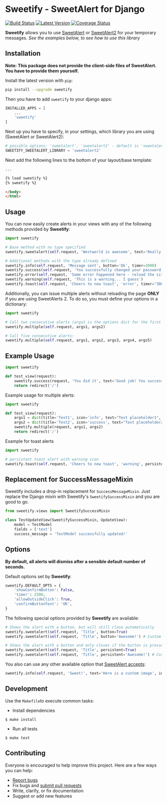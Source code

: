 # Sweetify - SweetAlert for Django

[![Build Status](https://img.shields.io/travis/Atrox/sweetify-django.svg?style=flat-square)](https://travis-ci.org/Atrox/sweetify-django)
[![Latest Version](https://img.shields.io/pypi/v/sweetify.svg?style=flat-square)](https://pypi.python.org/pypi/sweetify)
[![Coverage Status](https://img.shields.io/coveralls/Atrox/sweetify-django.svg?style=flat-square)](https://coveralls.io/r/Atrox/sweetify-django)

**Sweetify** allows you to use [SweetAlert](http://t4t5.github.io/sweetalert/) or [SweetAlert2](https://github.com/limonte/sweetalert2) for your temporary messages.
_See the examples below, to see how to use this library_

## Installation
**Note: This package does not provide the client-side files of SweetAlert. You have to provide them yourself.**

Install the latest version with `pip`:

```bash
pip install --upgrade sweetify
```

Then you have to add `sweetify` to your django apps:
```python
INSTALLED_APPS = [
    ...
    'sweetify'
]
```

Next up you have to specify, in your settings, which library you are using (SweetAlert or SweetAlert2):
```python
# possible options: 'sweetalert', 'sweetalert2' - default is 'sweetalert2'
SWEETIFY_SWEETALERT_LIBRARY = 'sweetalert2'
```

Next add the following lines to the bottom of your layout/base template:
```html
...

{% load sweetify %}
{% sweetify %}

</body>
</html>
```

## Usage
You can now easily create alerts in your views with any of the following methods provided by **Sweetify**:
```python
import sweetify

# Base method with no type specified
sweetify.sweetalert(self.request, 'Westworld is awesome', text='Really... if you have the chance - watch it!', persistent='I agree!')

# Additional methods with the type already defined
sweetify.info(self.request, 'Message sent', button='Ok', timer=3000)
sweetify.success(self.request, 'You successfully changed your password')
sweetify.error(self.request, 'Some error happened here - reload the site', persistent=':(')
sweetify.warning(self.request, 'This is a warning... I guess')
sweetify.toast(self.request, 'Cheers to new toast', 'error', timer="3000")
```

Additionally, you can issue multiple alerts without reloading the page **ONLY** if you are using SweetAlerts 2. To do so, you must define your options in a dictionary:
```python
import sweetify

# Call two consecutive alerts (args1 is the options dict for the first alert and args2 the one for the second alert):
sweetify.multiple(self.request, args1, args2)

# Call five consecutive alerts:
sweetify.multiple(self.request, args1, args2, args3, args4, args5)
```
## Example Usage
```python
import sweetify

def test_view(request):
    sweetify.success(request, 'You did it', text='Good job! You successfully showed a SweetAlert message', persistent='Hell yeah')
    return redirect('/')
```
Example usage for multiple alerts:
```python
import sweetify

def test_view(request):
    args1 = dict(title='Test1', icon='info', text="Text placeholder1", button="Next")
    args2 = dict(title='Test2', icon='success', text="Text placeholder2", timer=5000, timerProgressBar='true', persistent="Close")
    sweetify.multiple(request, args1, args2)
    return redirect('/')
```

Example for toast alerts

```python
import sweetify

# persistent toast alert with warning icon
sweetify.toast(self.request, 'Cheers to new toast', 'warning', persistent_toast="Awesome sauce")
```

## Replacement for SuccessMessageMixin
Sweetify includes a drop-in replacement for `SuccessMessageMixin`.
Just replace the Django mixin with Sweetify's `SweetifySuccessMixin` and you are good to go.

```python
from sweetify.views import SweetifySuccessMixin

class TestUpdateView(SweetifySuccessMixin, UpdateView):
    model = TestModel
    fields = ['text']
    success_message = 'TestModel successfully updated!'
```

## Options
**By default, all alerts will dismiss after a sensible default number of seconds.**

Default options set by **Sweetify**:
```python
sweetify.DEFAULT_OPTS = {
    'showConfirmButton': False,
    'timer': 2500,
    'allowOutsideClick': True,
    'confirmButtonText': 'OK',
}
```

The following special options provided by **Sweetify** are available:
```python
# Shows the alert with a button, but will still close automatically
sweetify.sweetalert(self.request, 'Title', button=True)
sweetify.sweetalert(self.request, 'Title', button='Awesome!') # Custom text for the button

# Shows the alert with a button and only closes if the button is pressed
sweetify.sweetalert(self.request, 'Title', persistent=True)
sweetify.sweetalert(self.request, 'Title', persistent='Awesome!') # Custom text for the button
```

You also can use any other available option that [SweetAlert accepts](http://t4t5.github.io/sweetalert/):
```python
sweetify.info(self.request, 'Sweet!', text='Here is a custom image', imageUrl='images/thumbs-up.jpg', timer=5000)
```



## Development
Use the `Makefile`to execute common tasks:

- Install dependencies
```shell
$ make install
```

- Run all tests
```shell
$ make test
```

## Contributing
Everyone is encouraged to help improve this project. Here are a few ways you can help:

- [Report bugs](https://github.com/atrox/sweetify-django/issues)
- Fix bugs and [submit pull requests](https://github.com/atrox/sweetify-django/pulls)
- Write, clarify, or fix documentation
- Suggest or add new features
